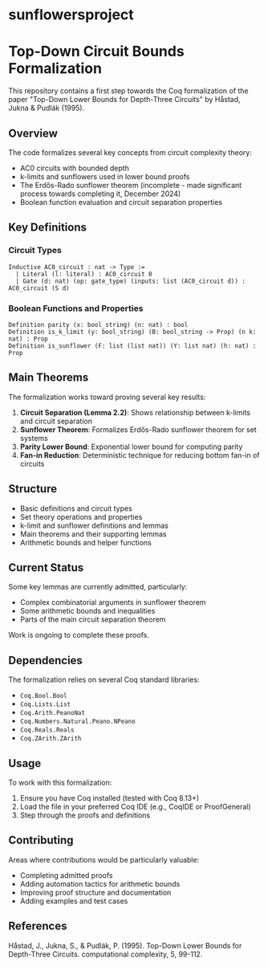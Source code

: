 # sunflowersproject

# Top-Down Circuit Bounds Formalization

This repository contains a first step towards the Coq formalization of the paper "Top-Down Lower Bounds for Depth-Three Circuits" by Håstad, Jukna & Pudlák (1995). 

## Overview

The code formalizes several key concepts from circuit complexity theory:

- AC0 circuits with bounded depth
- k-limits and sunflowers used in lower bound proofs
- The Erdős-Rado sunflower theorem (incomplete - made significant process towards completing it, December 2024)
- Boolean function evaluation and circuit separation properties

## Key Definitions

### Circuit Types
```coq
Inductive AC0_circuit : nat -> Type :=
  | Literal (l: literal) : AC0_circuit 0  
  | Gate (d: nat) (op: gate_type) (inputs: list (AC0_circuit d)) : AC0_circuit (S d)
```

### Boolean Functions and Properties
```coq
Definition parity (x: bool_string) (n: nat) : bool
Definition is_k_limit (y: bool_string) (B: bool_string -> Prop) (n k: nat) : Prop
Definition is_sunflower (F: list (list nat)) (Y: list nat) (h: nat) : Prop
```

## Main Theorems

The formalization works toward proving several key results:

1. **Circuit Separation (Lemma 2.2)**: Shows relationship between k-limits and circuit separation
2. **Sunflower Theorem**: Formalizes Erdős-Rado sunflower theorem for set systems
3. **Parity Lower Bound**: Exponential lower bound for computing parity
4. **Fan-in Reduction**: Deterministic technique for reducing bottom fan-in of circuits

## Structure

- Basic definitions and circuit types
- Set theory operations and properties
- k-limit and sunflower definitions and lemmas
- Main theorems and their supporting lemmas
- Arithmetic bounds and helper functions

## Current Status

Some key lemmas are currently admitted, particularly:
- Complex combinatorial arguments in sunflower theorem
- Some arithmetic bounds and inequalities
- Parts of the main circuit separation theorem

Work is ongoing to complete these proofs.

## Dependencies

The formalization relies on several Coq standard libraries:
- `Coq.Bool.Bool`
- `Coq.Lists.List`
- `Coq.Arith.PeanoNat`
- `Coq.Numbers.Natural.Peano.NPeano`
- `Coq.Reals.Reals`
- `Coq.ZArith.ZArith`

## Usage

To work with this formalization:

1. Ensure you have Coq installed (tested with Coq 8.13+)
2. Load the file in your preferred Coq IDE (e.g., CoqIDE or ProofGeneral)
3. Step through the proofs and definitions

## Contributing

Areas where contributions would be particularly valuable:
- Completing admitted proofs
- Adding automation tactics for arithmetic bounds
- Improving proof structure and documentation
- Adding examples and test cases

## References

Håstad, J., Jukna, S., & Pudlák, P. (1995). Top-Down Lower Bounds for Depth-Three Circuits. computational complexity, 5, 99-112.
